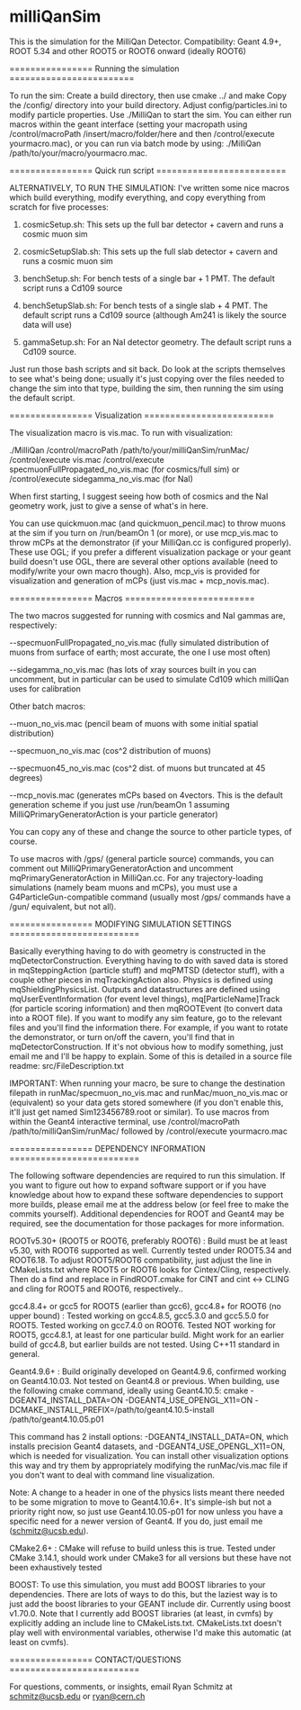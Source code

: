 # milliQanSim

This is the simulation for the MilliQan Detector. Compatibility: Geant 4.9+, ROOT 5.34 and other ROOT5 or ROOT6 onward (ideally ROOT6)

================  Running the simulation  ========================

To run the sim:
Create a build directory, then use cmake ../ and make
Copy the /config/ directory into your build directory. Adjust config/particles.ini to modify particle properties.
Use ./MilliQan to start the sim. You can either run macros within the geant interface (setting your macropath using /control/macroPath /insert/macro/folder/here and then /control/execute yourmacro.mac), or you can run via batch mode by using: ./MilliQan /path/to/your/macro/yourmacro.mac.

================  Quick run script  =========================

ALTERNATIVELY, TO RUN THE SIMULATION:
I've written some nice macros which build everything, modify everything, and copy everything from scratch for five processes:

1) cosmicSetup.sh: This sets up the full bar detector + cavern and runs a cosmic muon sim

2) cosmicSetupSlab.sh: This sets up the full slab detector + cavern and runs a cosmic muon sim

3) benchSetup.sh: For bench tests of a single bar + 1 PMT. The default script runs a Cd109 source

4) benchSetupSlab.sh: For bench tests of a single slab + 4 PMT. The default script runs a Cd109 source (although Am241 is likely the source data will use)

4) gammaSetup.sh: For an NaI detector geometry. The default script runs a Cd109 source.

Just run those bash scripts and sit back. Do look at the scripts themselves to see what's being done; usually it's just copying over the files needed to change the sim into that type, building the sim, then running the sim using the default script.

================  Visualization  =========================

The visualization macro is vis.mac. To run with visualization:

./MilliQan
/control/macroPath /path/to/your/milliQanSim/runMac/
/control/execute vis.mac
/control/execute specmuonFullPropagated_no_vis.mac (for cosmics/full sim)
or
/control/execute sidegamma_no_vis.mac (for NaI)

When first starting, I suggest seeing how both of cosmics and the NaI geometry work, just to give a sense of what's in here.

You can use quickmuon.mac (and quickmuon_pencil.mac) to throw muons at the sim if you turn on /run/beamOn 1 (or more), or use mcp_vis.mac to throw mCPs at the demonstrator (if your MilliQan.cc is configured properly). These use OGL; if you prefer a different visualization package or your geant build doesn't use OGL, there are several other options available (need to modify/write your own macro though). Also, mcp_vis is provided for visualization and generation of mCPs (just vis.mac + mcp_novis.mac).

================  Macros  =========================

The two macros suggested for running with cosmics and NaI gammas are, respectively:

--specmuonFullPropagated_no_vis.mac (fully simulated distribution of muons from surface of earth; most accurate, the one I use most often)

--sidegamma_no_vis.mac (has lots of xray sources built in you can uncomment, but in particular can be used to simulate Cd109 which milliQan uses for calibration

Other batch macros:

--muon_no_vis.mac (pencil beam of muons with some initial spatial distribution)

--specmuon_no_vis.mac (cos^2 distribution of muons)

--specmuon45_no_vis.mac (cos^2 dist. of muons but truncated at 45 degrees)

--mcp_novis.mac (generates mCPs based on 4vectors. This is the default generation scheme if you just use /run/beamOn 1 assuming MilliQPrimaryGeneratorAction is your particle generator)

You can copy any of these and change the source to other particle types, of course.

To use macros with /gps/ (general particle source) commands, you can comment out MilliQPrimaryGeneratorAction and uncomment mqPrimaryGeneratorAction in MilliQan.cc. For any trajectory-loading simulations (namely beam muons and mCPs), you must use a G4ParticleGun-compatible command (usually most /gps/ commands have a /gun/ equivalent, but not all).


================  MODIFYING SIMULATION SETTINGS  =========================

Basically everything  having to do with geometry is constructed in the mqDetectorConstruction. Everything having to do with saved data is stored in mqSteppingAction (particle stuff) and mqPMTSD (detector stuff), with a couple other pieces in mqTrackingAction also. Physics is defined using mqShieldingPhysicsList. Outputs and datastructures are defined using mqUserEventInformation (for event level things), mq[ParticleName]Track (for particle scoring information) and then mqROOTEvent (to convert data into a ROOT file). If you want to modify any sim feature, go to the relevant files and you'll find the information there. For example, if you want to rotate the demonstrator, or turn on/off the cavern, you'll find that in mqDetectorConstruction. If it's not obvious how to modify something, just email me and I'll be happy to explain. Some of this is detailed in a source file readme: src/FileDescription.txt 


IMPORTANT: When running your macro, be sure to change the destination filepath in runMac/specmuon_no_vis.mac and runMac/muon_no_vis.mac or (equivalent) so your data gets stored somewhere (if you don't enable this, it'll just get named Sim123456789.root or similar). To use macros from within the Geant4 interactive terminal, use /control/macroPath /path/to/milliQanSim/runMac/ followed by /control/execute yourmacro.mac


================  DEPENDENCY INFORMATION  =========================

The following software dependencies are required to run this simulation. If you want to figure out how to expand software support or if you have knowledge about how to expand these software dependencies to support more builds, please email me at the address below (or feel free to make the commits yourself). Additional dependencies for ROOT and Geant4 may be required, see the documentation for those packages for more information.


ROOTv5.30+ (ROOT5 or ROOT6, preferably ROOT6) : Build must be at least v5.30, with ROOT6 supported as well. Currently tested under ROOT5.34 and ROOT6.18. To adjust ROOT5/ROOT6 compatibility, just adjust the line in CMakeLists.txt where ROOT5 or ROOT6 looks for Cintex/Cling, respectively. Then do a find and replace in FindROOT.cmake for CINT and cint <-> CLING and cling for ROOT5 and ROOT6, respectively..


gcc4.8.4+ or gcc5 for ROOT5 (earlier than gcc6), gcc4.8+ for ROOT6 (no upper bound) : Tested working on gcc4.8.5, gcc5.3.0 and gcc5.5.0 for ROOT5. Tested working on gcc7.4.0 on ROOT6. Tested NOT working for ROOT5, gcc4.8.1, at least for one particular build. Might work for an earlier build of gcc4.8, but earlier builds are not tested. Using C++11 standard in general.

Geant4.9.6+ : Build originally developed on Geant4.9.6, confirmed working on Geant4.10.03. Not tested on Geant4.8 or previous.
When building, use the following cmake command, ideally using Geant4.10.5: cmake -DGEANT4_INSTALL_DATA=ON -DGEANT4_USE_OPENGL_X11=ON -DCMAKE_INSTALL_PREFIX=/path/to/geant4.10.5-install /path/to/geant4.10.05.p01

This command has 2 install options: -DGEANT4_INSTALL_DATA=ON, which installs precision Geant4 datasets, and -DGEANT4_USE_OPENGL_X11=ON, which is needed for visualization. You can install other visualization options this way and try them by appropriately modifying the runMac/vis.mac file if you don't want to deal with command line visualization.

Note: A change to a header in one of the physics lists meant there needed to be some migration to move to Geant4.10.6+. It's simple-ish but not a priority right now, so just use Geant4.10.05-p01 for now unless you have a specific need for a newer version of Geant4. If you do, just email me (schmitz@ucsb.edu).

CMake2.6+ : CMake will refuse to build unless this is true. Tested under CMake 3.14.1, should work under CMake3 for all versions but these have not been exhaustively tested

BOOST: To use this simulation, you must add BOOST libraries to your dependencies. There are lots of ways to do this, but the laziest way is to just add the boost libraries to your GEANT include dir. Currently using boost v1.70.0. Note that I currently add BOOST libraries (at least, in cvmfs) by explicitly adding an include line to CMakeLists.txt. CMakeLists.txt doesn't play well with environmental variables, otherwise I'd make this automatic (at least on cvmfs). 

================  CONTACT/QUESTIONS  =========================

For questions, comments, or insights, email Ryan Schmitz at schmitz@ucsb.edu or ryan@cern.ch
